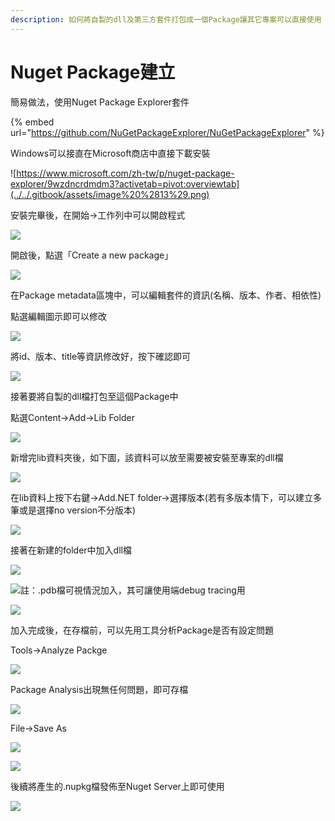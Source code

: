 ```yaml
---
description: 如何將自製的dll及第三方套件打包成一個Package讓其它專案可以直接使用
---
```


# Nuget Package建立

簡易做法，使用Nuget Package Explorer套件

{% embed url="https://github.com/NuGetPackageExplorer/NuGetPackageExplorer" %}

Windows可以接直在Microsoft商店中直接下載安裝

![https://www.microsoft.com/zh-tw/p/nuget-package-explorer/9wzdncrdmdm3?activetab=pivot:overviewtab](../../.gitbook/assets/image%20%2813%29.png)

安裝完畢後，在開始→工作列中可以開啟程式

![](../../.gitbook/assets/image%20%2831%29.png)

開啟後，點選「Create a new package」

![](../../.gitbook/assets/image%20%28282%29.png)

在Package metadata區塊中，可以編輯套件的資訊\(名稱、版本、作者、相依性\)

點選編輯圖示即可以修改

![](../../.gitbook/assets/image%20%2882%29.png)

將id、版本、title等資訊修改好，按下確認即可

![](../../.gitbook/assets/image%20%28112%29.png)

接著要將自製的dll檔打包至這個Package中

點選Content→Add→Lib Folder

![](../../.gitbook/assets/image%20%2811%29.png)

新增完lib資料夾後，如下圖，該資料可以放至需要被安裝至專案的dll檔

![](../../.gitbook/assets/image%20%2856%29.png)

在lib資料上按下右鍵→Add.NET folder→選擇版本\(若有多版本情下，可以建立多筆或是選擇no version不分版本\)

![](../../.gitbook/assets/image%20%28113%29.png)

接著在新建的folder中加入dll檔

![](../../.gitbook/assets/image%20%2843%29.png)

![&#x8A3B;&#xFF1A;.pdb&#x6A94;&#x53EF;&#x8996;&#x60C5;&#x6CC1;&#x52A0;&#x5165;&#xFF0C;&#x5176;&#x53EF;&#x8B93;&#x4F7F;&#x7528;&#x7AEF;debug tracing&#x7528;](../../.gitbook/assets/image%20%28150%29.png)

![](../../.gitbook/assets/image%20%28213%29.png)

加入完成後，在存檔前，可以先用工具分析Package是否有設定問題

Tools→Analyze Packge

![](../../.gitbook/assets/image%20%28118%29.png)

Package Analysis出現無任何問題，即可存檔

![](../../.gitbook/assets/image%20%28221%29.png)

File→Save As

![](../../.gitbook/assets/image%20%287%29.png)

![](../../.gitbook/assets/image%20%28143%29.png)

後續將產生的.nupkg檔發佈至Nuget Server上即可使用

![](../../.gitbook/assets/image%20%2890%29.png)


